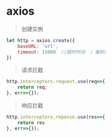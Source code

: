 # axios
> 创建实例
```javascript
let http = axios.create({
    baseURL: 'url',
    timeout: 15000  //超时时间 （ 毫秒）
})
```
> 请求拦截

```javascript
http.interceptors.request.use(req=>{
    return req;
}, err=>{});
```
> 响应拦截
```javascript
http.interceptors.reponse.use(res=>{
    return res
}, err=>{});
```